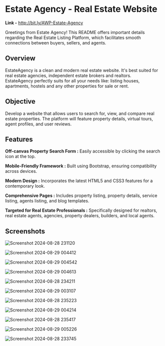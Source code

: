
# Estate Agency - Real Estate Website
**Link -** http://bit.ly/AWP-Estate-Agency

Greetings from Estate Agency! This README offers important details regarding the Real Estate Listing Platform, which facilitates smooth connections between buyers, sellers, and agents.

## Overview

EstateAgency is a clean and modern real estate website. It's best suited for real estate agencies, independent estate brokers and realtors. EstateAgency perfectly suits for all your needs like: listing houses, apartments, hostels and any other properties for 
sale or rent.

## Objective

Develop a website that allows users to search for, view, and compare real estate 
properties. The platform will feature property details, virtual tours, agent profiles, and user 
reviews. 

## Features

**Off-canvas Property Search Form :** Easily accessible by clicking the search icon at the top.

**Mobile-Friendly Framework :** Built using Bootstrap, ensuring compatibility across devices.

**Modern Design :** Incorporates the latest HTML5 and CSS3 features for a contemporary look.

**Comprehensive Pages :** Includes property listing, property details, service listing, agents listing, and blog templates.

**Targeted for Real Estate Professionals :** Specifically designed for realtors, real estate agents, agencies, property dealers, builders, and local agents.

## Screenshots

![Screenshot 2024-08-28 231120](https://github.com/user-attachments/assets/4d3bacee-5c9a-4bb1-86b1-50fc0208ab8f)

![Screenshot 2024-08-29 004412](https://github.com/user-attachments/assets/9b730a7a-cedb-45de-898c-30c9f2445b36)

![Screenshot 2024-08-29 004542](https://github.com/user-attachments/assets/d1e1e8b1-b0f7-436b-817b-9d5376ea5c6f)

![Screenshot 2024-08-29 004613](https://github.com/user-attachments/assets/d8c0b98c-6c3b-407e-8754-ad07993bae9a)

![Screenshot 2024-08-28 234211](https://github.com/user-attachments/assets/e94f65d7-8acd-4bb6-a637-acf6c6156dd7)

![Screenshot 2024-08-29 003107](https://github.com/user-attachments/assets/06cd1316-f4a8-4c1c-b349-198083034d4c)

![Screenshot 2024-08-28 235223](https://github.com/user-attachments/assets/0895b1e6-119b-450c-8056-161591557fb3)

![Screenshot 2024-08-29 004214](https://github.com/user-attachments/assets/738e0cca-4a71-4b8b-ad10-7788c5332727)

![Screenshot 2024-08-28 235417](https://github.com/user-attachments/assets/a13201f4-294e-4891-8447-5900ec70d36a)

![Screenshot 2024-08-29 005226](https://github.com/user-attachments/assets/704e826a-cdee-45b8-9c96-6e5fb8020c39)

![Screenshot 2024-08-28 233745](https://github.com/user-attachments/assets/35a972ee-88b1-40ca-aa9f-99ea08d94712)

